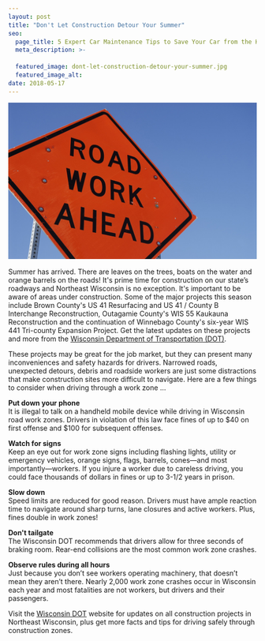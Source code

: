 ```yaml
---
layout: post
title: "Don't Let Construction Detour Your Summer"
seo:
  page_title: 5 Expert Car Maintenance Tips to Save Your Car from the Heat
  meta_description: >-

  featured_image: dont-let-construction-detour-your-summer.jpg
  featured_image_alt:
date: 2018-05-17
---
```


![Matthews Tire Oil Change for the Better](dont-let-construction-detour-your-summer.jpg)

Summer has arrived. There are leaves on the trees, boats on the water and orange barrels on the roads! It's prime time for construction on our state’s roadways and Northeast Wisconsin is no exception. It's important to be aware of areas under construction. Some of the major projects this season include Brown County's US 41 Resurfacing and US 41 / County B Interchange Reconstruction, Outagamie County's WIS 55 Kaukauna Reconstruction and the continuation of Winnebago County's six-year WIS 441 Tri-county Expansion Project. Get the latest updates on these projects and more from the <a target="_blank" href="https://projects.511wi.gov/region/northeast/">Wisconsin Department of Transportation (DOT)</a>.

These projects may be great for the job market, but they can present many inconveniences and safety hazards for drivers. Narrowed roads, unexpected detours, debris and roadside workers are just some distractions that make construction sites more difficult to navigate. Here are a few things to consider when driving through a work zone …

**Put down your phone**<br />
It is illegal to talk on a handheld mobile device while driving in Wisconsin road work zones. Drivers in violation of this law face fines of up to $40 on first offense and $100 for subsequent offenses.

**Watch for signs**<br />
Keep an eye out for work zone signs including flashing lights, utility or emergency vehicles, orange signs, flags, barrels, cones—and most importantly—workers. If you injure a worker due to careless driving, you could face thousands of dollars in fines or up to 3-1/2 years in prison.

**Slow down**<br />
Speed limits are reduced for good reason. Drivers must have ample reaction time to navigate around sharp turns, lane closures and active workers. Plus, fines double in work zones!

**Don't tailgate**<br />
The Wisconsin DOT recommends that drivers allow for three seconds of braking room. Rear-end collisions are the most common work zone crashes.

**Observe rules during all hours**<br />
Just because you don’t see workers operating machinery, that doesn’t mean they aren’t there. Nearly 2,000 work zone crashes occur in Wisconsin each year and most fatalities are not workers, but drivers and their passengers.

Visit the <a target="_blank" href="http://wisconsindot.gov/Pages/safety/education/workzone/default.aspx">Wisconsin DOT</a> website for updates on all construction projects in Northeast Wisconsin, plus get more facts and tips for driving safely through construction zones.
